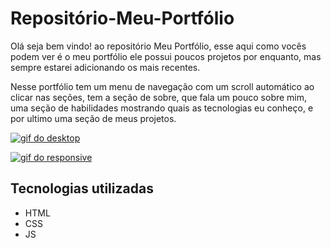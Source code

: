 # Repositório-Meu-Portfólio
Olá seja bem vindo! ao repositório Meu Portfólio, esse aqui como vocês podem ver é o meu portfólio ele possui poucos projetos por enquanto, mas sempre estarei adicionando os mais recentes.

Nesse portfólio tem um menu de navegação com um scroll automático ao clicar nas seções, tem a seção de sobre, que fala um pouco sobre mim, uma seção de habilidades mostrando quais as tecnologias eu conheço, e por ultimo uma seção de meus projetos.

[<img src="./src/animação-portfólio.gif" alt="gif do desktop">](https://gustavo-gsilva.github.io/portfolio/)

[ <img src="./src/animação-portfólio-responsivo.gif" alt="gif do responsive">](https://gustavo-gsilva.github.io/portfolio/)

## Tecnologias utilizadas
- HTML
- CSS
- JS
